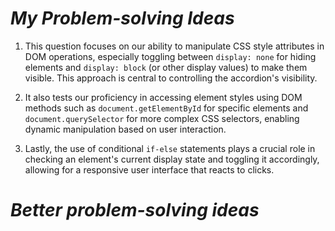 # *My Problem-solving Ideas*

1. This question focuses on our ability to manipulate CSS style attributes in DOM operations, especially toggling between `display: none` for hiding elements and `display: block` (or other display values) to make them visible. This approach is central to controlling the accordion's visibility.

2. It also tests our proficiency in accessing element styles using DOM methods such as `document.getElementById` for specific elements and `document.querySelector` for more complex CSS selectors, enabling dynamic manipulation based on user interaction.

3. Lastly, the use of conditional `if-else` statements plays a crucial role in checking an element's current display state and toggling it accordingly, allowing for a responsive user interface that reacts to clicks.

# *Better problem-solving ideas*

